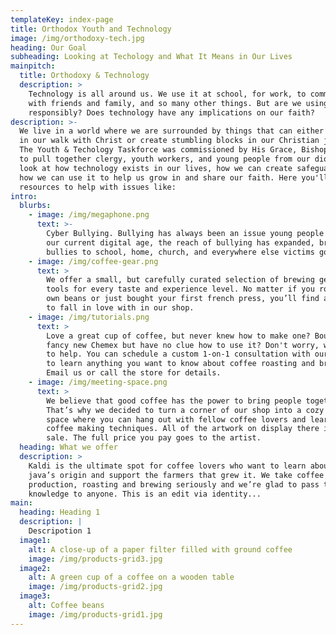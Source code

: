 ```yaml
---
templateKey: index-page
title: Orthodox Youth and Technology
image: /img/orthodoxy-tech.jpg
heading: Our Goal
subheading: Looking at Techology and What It Means in Our Lives
mainpitch:
  title: Orthodoxy & Technology
  description: >
    Technology is all around us. We use it at school, for work, to communicate
    with friends and family, and so many other things. But are we using it
    responsibly? Does technology have any implications on our faith?
description: >-
  We live in a world where we are surrounded by things that can either help us
  in our walk with Christ or create stumbling blocks in our Christian journey.
  The Youth & Techology Taskforce was commissioned by His Grace, Bishop +BASIL
  to pull together clergy, youth workers, and young people from our diocese to
  look at how technology exists in our lives, how we can create safeguards, and
  how we can use it to help us grow in and share our faith. Here you'll find
  resources to help with issues like:
intro:
  blurbs:
    - image: /img/megaphone.png
      text: >-
        Cyber Bullying. Bullying has always been an issue young people face. In
        our current digital age, the reach of bullying has expanded, bringing
        bullies to school, home, church, and everywhere else victims go.
    - image: /img/coffee-gear.png
      text: >
        We offer a small, but carefully curated selection of brewing gear and
        tools for every taste and experience level. No matter if you roast your
        own beans or just bought your first french press, you’ll find a gadget
        to fall in love with in our shop.
    - image: /img/tutorials.png
      text: >
        Love a great cup of coffee, but never knew how to make one? Bought a
        fancy new Chemex but have no clue how to use it? Don't worry, we’re here
        to help. You can schedule a custom 1-on-1 consultation with our baristas
        to learn anything you want to know about coffee roasting and brewing.
        Email us or call the store for details.
    - image: /img/meeting-space.png
      text: >
        We believe that good coffee has the power to bring people together.
        That’s why we decided to turn a corner of our shop into a cozy meeting
        space where you can hang out with fellow coffee lovers and learn about
        coffee making techniques. All of the artwork on display there is for
        sale. The full price you pay goes to the artist.
  heading: What we offer
  description: >
    Kaldi is the ultimate spot for coffee lovers who want to learn about their
    java’s origin and support the farmers that grew it. We take coffee
    production, roasting and brewing seriously and we’re glad to pass that
    knowledge to anyone. This is an edit via identity...
main:
  heading: Heading 1
  description: |
    Descripotion 1
  image1:
    alt: A close-up of a paper filter filled with ground coffee
    image: /img/products-grid3.jpg
  image2:
    alt: A green cup of a coffee on a wooden table
    image: /img/products-grid2.jpg
  image3:
    alt: Coffee beans
    image: /img/products-grid1.jpg
---
```



